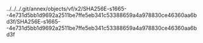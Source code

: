 ../../../.git/annex/objects/vf/x2/SHA256E-s1665--4e731d5bb1d9692a2511be7ffe5eb341c53388659a4a978830ce46360aa6bd3f/SHA256E-s1665--4e731d5bb1d9692a2511be7ffe5eb341c53388659a4a978830ce46360aa6bd3f